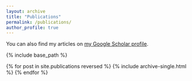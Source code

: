 ```yaml
---
layout: archive
title: "Publications"
permalink: /publications/
author_profile: true
---
```


You can also find my articles on <a href="https://scholar.google.de/citations?user=QEiYbDYAAAAJ&hl=en">my Google Scholar profile</a>.


{% include base_path %}

{% for post in site.publications reversed %}
  {% include archive-single.html %}
{% endfor %}
